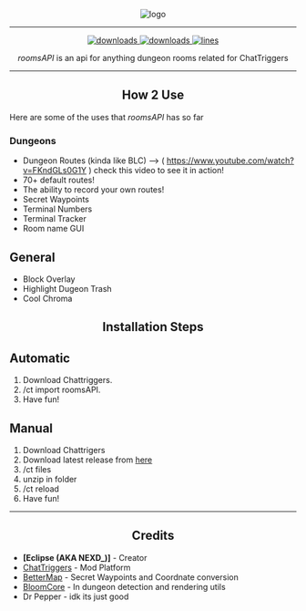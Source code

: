 
<p align="center">
  <img alt="logo" src="https://i.imgur.com/IonEmZR.png">
</p>

***
<p align="center">
  <a href="https://github.com/Eclipse-5214/roomsAPI/releases" target="_blank">
    <img alt="downloads" src="https://img.shields.io/github/v/release/Eclipse-5214/roomsAPI?color=ad03fc&style=flat-square" />
  </a>
  <a href="https://github.com/Eclipse-5214/roomsAPI/releases" target="_blank">
    <img alt="downloads" src="https://img.shields.io/github/downloads/Eclipse-5214/roomsAPi/total?color=ad03fc&style=flat-square" />
  </a>
  <a href="https://github.com/Eclipse-5214/roomsAPI/">
    <img src="https://tokei.rs/b1/github/Eclipse-5214/roomsAPI?category=code&color=ad03fc&style=flat-square" alt="lines">
  </a>
</p>

<p align="center" id="description"><em>roomsAPI</em> is an api for anything dungeon rooms related for ChatTriggers</p>

---

<h2 align="center">How 2 Use</h2>

<p>Here are some of the uses that <em>roomsAPI</em> has so far</p>

### **Dungeons**
- Dungeon Routes (kinda like BLC)
  --> ( https://www.youtube.com/watch?v=FKndGLs0G1Y ) check this video to see it in action!
- 70+ default routes!
- The ability to record your own routes!
- Secret Waypoints
- Terminal Numbers
- Terminal Tracker
- Room name GUI

## **General**
- Block Overlay
- Highlight Dugeon Trash
- Cool Chroma

<h2 align="center">Installation Steps</h2>

## **Automatic**
1. Download Chattriggers.  
2. /ct import roomsAPI.  
3. Have fun!

## **Manual**
1. Download Chattrigers
2. Download latest release from [here](https://github.com/Eclipse-5214/roomsAPI/releases)
3. /ct files
4. unzip in folder
5. /ct reload
6. Have fun!
   
---

<h2 align="center">Credits</h2>

- **[Eclipse (AKA NEXD_)]** - Creator 
- [ChatTriggers](https://www.chattriggers.com/) - Mod Platform
- [BetterMap](https://github.com/BetterMap/BetterMap/) - Secret Waypoints and Coordnate conversion
- [BloomCore](https://www.chattriggers.com/modules/v/BloomCore/) - In dungeon detection and rendering utils
- Dr Pepper - idk its just good
